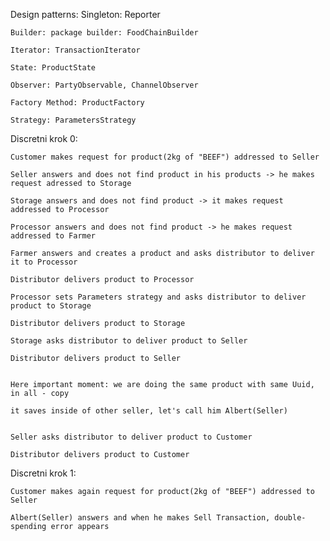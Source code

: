 Design patterns:
    Singleton: Reporter
    
    Builder: package builder: FoodChainBuilder

    Iterator: TransactionIterator

    State: ProductState

    Observer: PartyObservable, ChannelObserver

    Factory Method: ProductFactory

    Strategy: ParametersStrategy
    

Discretni krok 0:      

    Customer makes request for product(2kg of "BEEF") addressed to Seller

    Seller answers and does not find product in his products -> he makes request adressed to Storage

    Storage answers and does not find product -> it makes request addressed to Processor

    Processor answers and does not find product -> he makes request addressed to Farmer

    Farmer answers and creates a product and asks distributor to deliver it to Processor

    Distributor delivers product to Processor

    Processor sets Parameters strategy and asks distributor to deliver product to Storage

    Distributor delivers product to Storage

    Storage asks distributor to deliver product to Seller

    Distributor delivers product to Seller


    Here important moment: we are doing the same product with same Uuid, in all - copy

    it saves inside of other seller, let's call him Albert(Seller)


    Seller asks distributor to deliver product to Customer

    Distributor delivers product to Customer

Discretni krok 1:

    Customer makes again request for product(2kg of "BEEF") addressed to Seller

    Albert(Seller) answers and when he makes Sell Transaction, double-spending error appears

